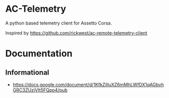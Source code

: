 # AC-Telemetry
A python based telemetry client for Assetto Corsa.

Inspired by https://github.com/rickwest/ac-remote-telemetry-client

# Documentation

## Informational

- https://docs.google.com/document/d/1KfkZiIluXZ6mMhLWfDX1qAGbvhGRC3ZUzjVIt5FQpp4/pub


